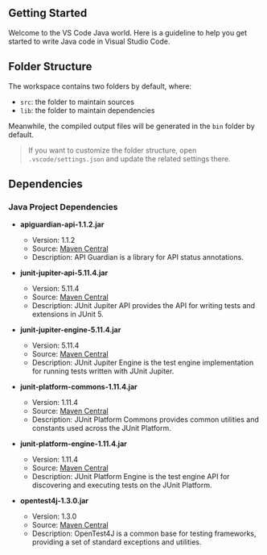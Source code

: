 ## Getting Started

Welcome to the VS Code Java world. Here is a guideline to help you get started to write Java code in Visual Studio Code.

## Folder Structure

The workspace contains two folders by default, where:

- `src`: the folder to maintain sources
- `lib`: the folder to maintain dependencies

Meanwhile, the compiled output files will be generated in the `bin` folder by default.

> If you want to customize the folder structure, open `.vscode/settings.json` and update the related settings there.

## Dependencies

### Java Project Dependencies

- **apiguardian-api-1.1.2.jar**

  - Version: 1.1.2
  - Source: [Maven Central](https://search.maven.org/artifact/org.apiguardian/apiguardian-api/1.1.2/jar)
  - Description: API Guardian is a library for API status annotations.

- **junit-jupiter-api-5.11.4.jar**

  - Version: 5.11.4
  - Source: [Maven Central](https://search.maven.org/artifact/org.junit.jupiter/junit-jupiter-api/5.11.4/jar)
  - Description: JUnit Jupiter API provides the API for writing tests and extensions in JUnit 5.

- **junit-jupiter-engine-5.11.4.jar**

  - Version: 5.11.4
  - Source: [Maven Central](https://search.maven.org/artifact/org.junit.jupiter/junit-jupiter-engine/5.11.4/jar)
  - Description: JUnit Jupiter Engine is the test engine implementation for running tests written with JUnit Jupiter.

- **junit-platform-commons-1.11.4.jar**

  - Version: 1.11.4
  - Source: [Maven Central](https://search.maven.org/artifact/org.junit.platform/junit-platform-commons/1.11.4/jar)
  - Description: JUnit Platform Commons provides common utilities and constants used across the JUnit Platform.

- **junit-platform-engine-1.11.4.jar**

  - Version: 1.11.4
  - Source: [Maven Central](https://search.maven.org/artifact/org.junit.platform/junit-platform-engine/1.11.4/jar)
  - Description: JUnit Platform Engine is the test engine API for discovering and executing tests on the JUnit Platform.

- **opentest4j-1.3.0.jar**
  - Version: 1.3.0
  - Source: [Maven Central](https://search.maven.org/artifact/org.opentest4j/opentest4j/1.3.0/jar)
  - Description: OpenTest4J is a common base for testing frameworks, providing a set of standard exceptions and utilities.
